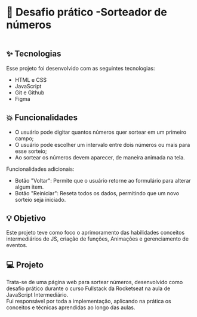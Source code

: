 <h1> 🚀 Desafio prático -Sorteador de números</h1>

<p class="lista-imagens" align="center">
  <img alt="" src="">  
</p>

## ✨ Tecnologias

Esse projeto foi desenvolvido com as seguintes tecnologias:

- HTML e CSS
- JavaScript
- Git e Github
- Figma

## 💥 Funcionalidades

- O usuário pode digitar quantos números quer sortear em um primeiro campo;
- O usuário pode escolher um intervalo entre dois números ou mais para esse sorteio;
- Ao sortear os números devem aparecer, de maneira animada na tela.

Funcionalidades adicionais:
- Botão "Voltar": Permite que o usuário retorne ao formulário para alterar algum item.
- Botão "Reiniciar": Reseta todos os dados, permitindo que um novo sorteio seja iniciado.

## 💡 Objetivo

Este projeto teve como foco o aprimoramento das habilidades conceitos intermediários de JS, criação de funções, Animações e gerenciamento de eventos.

## 💻 Projeto

Trata-se de uma página web para sortear números, desenvolvido como desafio prático durante o curso Fullstack da Rocketseat na aula de JavaScript Intermediário.<br>
Fui responsável por toda a implementação, aplicando na prática os conceitos e técnicas aprendidas ao longo das aulas.
